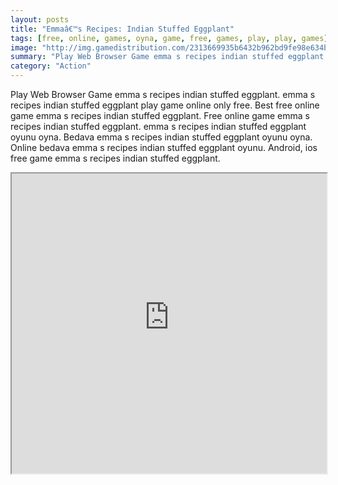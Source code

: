 ```yaml
---
layout: posts
title: "Emmaâ€™s Recipes: Indian Stuffed Eggplant"
tags: [free, online, games, oyna, game, free, games, play, play, games]
image: "http://img.gamedistribution.com/2313669935b6432b962bd9fe98e634b7.jpg"
summary: "Play Web Browser Game emma s recipes indian stuffed eggplant. emma s recipes indian stuffed eggplant play game online only free. Best free online game emma s recipes indian stuffed eggplant. Free online game emma s recipes indian stuffed eggplant. emma s recipes indian stuffed eggplant oyunu oyna. Bedava emma s recipes indian stuffed eggplant oyunu oyna. Online bedava emma s recipes indian stuffed eggplant oyunu. Android, ios free game emma s recipes indian stuffed eggplant."
category: "Action"
---
```


Play Web Browser Game emma s recipes indian stuffed eggplant. emma s recipes indian stuffed eggplant play game online only free. Best free online game emma s recipes indian stuffed eggplant. Free online game emma s recipes indian stuffed eggplant. emma s recipes indian stuffed eggplant oyunu oyna. Bedava emma s recipes indian stuffed eggplant oyunu oyna. Online bedava emma s recipes indian stuffed eggplant oyunu. Android, ios free game emma s recipes indian stuffed eggplant.

<iframe width="100%" height="480px;" src="http://flash.gamedistribution.com?game=2313669935b6432b962bd9fe98e634b7"></iframe>